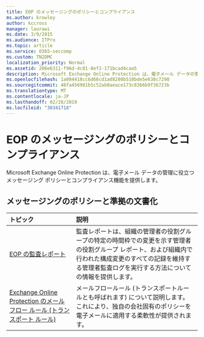 ```yaml
---
title: EOP のメッセージングのポリシーとコンプライアンス
ms.author: krowley
author: kccross
manager: laurawi
ms.date: 3/9/2015
ms.audience: ITPro
ms.topic: article
ms.service: O365-seccomp
ms.custom: TN2DMC
localization_priority: Normal
ms.assetid: 206e6311-f96d-4c81-8ef2-171bcad4caa5
description: Microsoft Exchange Online Protection は、電子メール データの管理に役立つメッセージング ポリシーとコンプライアンス機能を提供します。
ms.openlocfilehash: 1a084418cc6d66cd1ad8280b510bde5e630c7298
ms.sourcegitcommit: 48fa456981b5c52ab8aeace173c8366b9f36723b
ms.translationtype: MT
ms.contentlocale: ja-JP
ms.lasthandoff: 02/28/2019
ms.locfileid: "30341718"
---
```

# <a name="messaging-policy-and-compliance-in-eop"></a>EOP のメッセージングのポリシーとコンプライアンス

Microsoft Exchange Online Protection は、電子メール データの管理に役立つメッセージング ポリシーとコンプライアンス機能を提供します。
  
## <a name="messaging-policy-and-compliance-documentation"></a>メッセージングのポリシーと準拠の文書化

|**トピック**|**説明**|
|:-----|:-----|
|[EOP の監査レポート](auditing-reports-in-eop.md)|監査レポートは、組織の管理者の役割グループの特定の時間枠での変更を示す管理者の役割グループ レポート、および組織内で行われた構成変更のすべての記録を維持する管理者監査ログを実行する方法についての情報を提供します。|
|[Exchange Online Protection のメール フロー ルール (トランスポート ルール)](mail-flow-rules-transport-rules-0.md)|メールフロールール (トランスポートルールとも呼ばれます) について説明します。これにより、独自の会社固有のポリシーを電子メールに適用する柔軟性が提供されます。|
